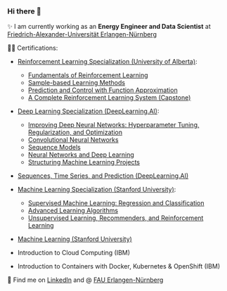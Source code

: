 ### Hi there 👋

✨ I am currently working as an **Energy Engineer and Data Scientist** at [Friedrich-Alexander-Universität Erlangen-Nürnberg](https://www.fau.de/)  

👨‍🎓 Certifications:  
- [Reinforcement Learning Specialization (University of Alberta)](https://coursera.org/share/cbd7bdf5544e7f0ef8c9d8e4302f6cb4):  
  - [Fundamentals of Reinforcement Learning](https://coursera.org/share/99c8796105528762031daf1e01940984)  
  - [Sample-based Learning Methods](https://coursera.org/share/ff6a559837ff36ec80f5811c9ae01113)  
  - [Prediction and Control with Function Approximation](https://coursera.org/share/c03d1659b50acc4ded6a62e5a4f4a047)  
  - [A Complete Reinforcement Learning System (Capstone)](https://coursera.org/share/98e950c0ec5b264f02e71710db372f0a)  

- [Deep Learning Specialization (DeepLearning.AI)](https://coursera.org/share/f09592898e4db67deca7dcfbe8576864):  
  - [Improving Deep Neural Networks: Hyperparameter Tuning, Regularization, and Optimization](https://coursera.org/share/249d7595f92362fefd2d34589126e04a)  
  - [Convolutional Neural Networks](https://coursera.org/share/0edc764ab84c49b427699b66ceae57e6)  
  - [Sequence Models](https://coursera.org/share/822bc37af7bc1ced1afd7190760cbc29)  
  - [Neural Networks and Deep Learning](https://coursera.org/share/f395b6079387511a08f1422a38661543)  
  - [Structuring Machine Learning Projects](https://coursera.org/share/52492c8757e1bd320567c78af1c0fcd5)  

- [Sequences, Time Series, and Prediction (DeepLearning.AI)](https://coursera.org/share/f934356ab5bd3b82758a6d7e99ba36aa)  

- [Machine Learning Specialization (Stanford University)](https://coursera.org/share/9f375a4ace45318939225095b13db39a):  
  - [Supervised Machine Learning: Regression and Classification](https://coursera.org/share/2454c467e13fd12eccb9d72cb5604dfe)  
  - [Advanced Learning Algorithms](https://coursera.org/share/378216fce63cd155bba60d712230845b)  
  - [Unsupervised Learning, Recommenders, and Reinforcement Learning](https://coursera.org/share/a1c4a11a9db7d5dac79d7087cf670aac)  

- [Machine Learning (Stanford University)](https://coursera.org/share/acb443bfc937dd8526cdae26a77927a7)  
- Introduction to Cloud Computing (IBM) 
- Introduction to Containers with Docker, Kubernetes & OpenShift (IBM)  

🔗 Find me on [LinkedIn](https://www.linkedin.com/in/simon-markthaler-205184250/) and @ [FAU Erlangen-Nürnberg](https://www.evt.tf.fau.de/person/simon-markthaler/)  

